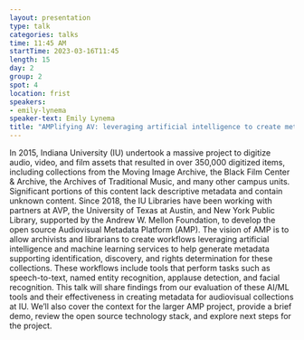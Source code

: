 ```yaml
---
layout: presentation
type: talk
categories: talks
time: 11:45 AM
startTime: 2023-03-16T11:45
length: 15
day: 2
group: 2
spot: 4
location: frist
speakers:
- emily-lynema
speaker-text: Emily Lynema
title: "AMPlifying AV: leveraging artificial intelligence to create metadata for audiovisual collections"
---
```

In 2015, Indiana University (IU) undertook a massive project to digitize audio, video, and film assets that resulted in over 350,000 digitized items, including collections from the Moving Image Archive, the Black Film Center & Archive, the Archives of Traditional Music, and many other campus units. Significant portions of this content lack descriptive metadata and contain unknown content. Since 2018, the IU Libraries have been working with partners at AVP, the University of Texas at Austin, and New York Public Library, supported by the Andrew W. Mellon Foundation, to develop the open source Audiovisual Metadata Platform (AMP). The vision of AMP is to allow archivists and librarians to create workflows leveraging artificial intelligence and machine learning services to help generate metadata supporting identification, discovery, and rights determination for these collections. These workflows include tools that perform tasks such as speech-to-text, named entity recognition, applause detection, and facial recognition.  This talk will share findings from our evaluation of these AI/ML tools and their effectiveness in creating metadata for audiovisual collections at IU. We’ll also cover the context for the larger AMP project, provide a brief demo, review the open source technology stack, and explore next steps for the project. 

